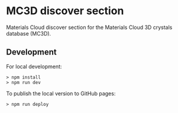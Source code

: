 # MC3D discover section

Materials Cloud discover section for the Materials Cloud 3D crystals database (MC3D).

## Development

For local development:

```
> npm install
> npm run dev
```

To publish the local version to GitHub pages:

```
> npm run deploy
```
